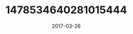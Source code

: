 ---
title: "1478534640281015444"
cover: "2017-03-26 07.51.25 1478534640281015444_46248401"
photo: "2017-03-26 07.51.25 1478534640281015444_46248401"
date: "2017-03-26"
type: "photo"
---